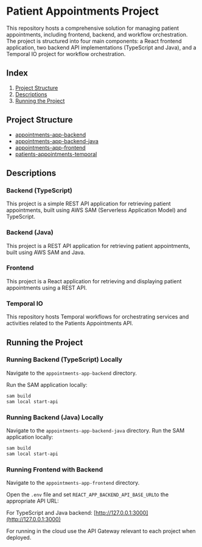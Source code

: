 # Patient Appointments Project

This repository hosts a comprehensive solution for managing patient appointments, including frontend, backend, and workflow orchestration. The project is structured into four main components: a React frontend application, two backend API implementations (TypeScript and Java), and a Temporal IO project for workflow orchestration.

## Index

1. [Project Structure](#project-structure)
2. [Descriptions](#descriptions)
3. [Running the Project](#running-the-project)


## Project Structure

- [appointments-app-backend](appointments-app-backend)
- [appointments-app-backend-java](appointments-app-backend-java)
- [appointments-app-frontend](appointments-app-frontend)
- [patients-appointments-temporal](patients-appointments-temporal)

## Descriptions

### Backend (TypeScript)
This project is a simple REST API application for retrieving patient appointments, built using AWS SAM (Serverless Application Model) and TypeScript.

### Backend (Java)
This project is a REST API application for retrieving patient appointments, built using AWS SAM and Java.

### Frontend
This project is a React application for retrieving and displaying patient appointments using a REST API.

### Temporal IO
This repository hosts Temporal workflows for orchestrating services and activities related to the Patients Appointments API.

## Running the Project
### Running Backend (TypeScript) Locally
Navigate to the `appointments-app-backend` directory.

Run the SAM application locally:
```bash
sam build
sam local start-api
```
### Running Backend (Java) Locally
Navigate to the `appointments-app-backend-java` directory.
Run the SAM application locally:
```bash
sam build
sam local start-api
```
### Running Frontend with Backend
Navigate to the `appointments-app-frontend` directory.

Open the `.env` file and set `REACT_APP_BACKEND_API_BASE_URL`to the appropriate API URL:

For TypeScript and Java backend: [http://127.0.0.1:3000](http://127.0.0.1:3000)

For running in the cloud use the API Gateway relevant to each project when deployed.